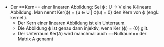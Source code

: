 - Der ==Kern== einer linearen Abbildung: Sei ϕ : U → V eine K-lineare Abbildung. Man nennt Ker(ϕ) = {u ∈ U | ϕ(u) = 0} den Kern von ϕ (engl.: kernel ).
	- Der Kern einer linearen Abbildung ist ein Unterraum.
	- Die Abbildung ϕ ist genau dann injektiv, wenn Ker (ϕ) = {0} gilt.
	- Der Unterraum Ker(A) wird manchmal auch ==Nullraum== der Matrix A genannt